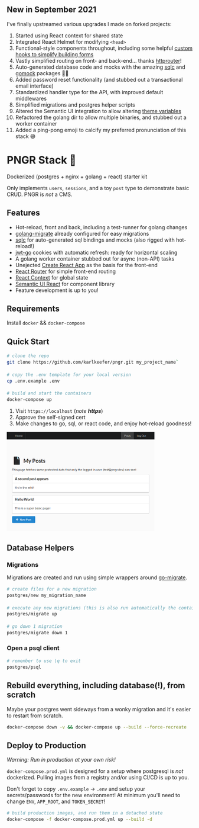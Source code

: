 ## New in September 2021
I've finally upstreamed various upgrades I made on forked projects:

1) Started using React context for shared state
2) Integrated React Helmet for modifying `<head>`
3) Functional-style components throughout, including some helpful [custom hooks to simplify building forms](./react/src/Routes/Posts/PostForm.js)
4) Vastly simplified routing on front- and back-end... thanks [httprouter](github.com/julienschmidt/httprouter)!
5) Auto-generated database code and mocks with the amazing [sqlc](https://github.com/kyleconroy/sqlc) and [gomock](https://github.com/golang/mock) packages 🙇‍♂️
6) Added password reset functionality (and stubbed out a transactional email interface)
7) Standardized handler type for the API, with improved default middlewares
8) Simplified migrations and postgres helper scripts
9) Altered the Semantic UI integration to allow altering [theme variables](https://react.semantic-ui.com/theming/)
10) Refactored the golang dir to allow multiple binaries, and stubbed out a worker container 
11) Added a ping-pong emoji to calcify my preferred pronunciation of this stack 😅

# PNGR Stack 🏓
Dockerized (postgres + nginx + golang + react) starter kit

Only implements `users`, `sessions`, and a toy `post` type to demonstrate basic CRUD. PNGR is _not_ a CMS.

## Features
- Hot-reload, front and back, including a test-runner for golang changes
- [golang-migrate](https://github.com/golang-migrate/migrate) already configured for easy migrations
- [sqlc](https://github.com/kyleconroy/sqlc) for auto-generated sql bindings and mocks (also rigged with hot-reload!)
- [jwt-go](https://github.com/dgrijalva/jwt-go) cookies with automatic refresh: ready for horizontal scaling
- A golang worker container stubbed out for async (non-API) tasks
- Unejected [Create React App](https://github.com/facebookincubator/create-react-app) as the basis for the front-end
- [React Router](https://github.com/ReactTraining/react-router) for simple front-end routing
- [React Context](https://reactjs.org/docs/context.html) for global state
- [Semantic UI React](https://react.semantic-ui.com/) for component library
- Feature development is up to you!

## Requirements
Install `docker` && `docker-compose`

## Quick Start
```bash
# clone the repo
git clone https://github.com/karlkeefer/pngr.git my_project_name`

# copy the .env template for your local version
cp .env.example .env

# build and start the containers
docker-compose up
```
1) Visit `https://localhost` (*note **https***)
2) Approve the self-signed cert
3) Make changes to go, sql, or react code, and enjoy hot-reload goodness!

<img src="./docs/demo.png" width="400"/>

## Database Helpers

### Migrations
Migrations are created and run using simple wrappers around [go-migrate](https://github.com/golang-migrate/migrate).

```bash
# create files for a new migration
postgres/new my_migration_name

# execute any new migrations (this is also run automatically the container is created)
postgres/migrate up

# go down 1 migration
postgres/migrate down 1
```

### Open a psql client
```bash
# remember to use \q to exit
postgres/psql
```

## Rebuild everything, including database(!), from scratch
Maybe your postgres went sideways from a wonky migration and it's easier to restart from scratch.
```bash
docker-compose down -v && docker-compose up --build --force-recreate
```

## Deploy to Production
*Warning: Run in production at your own risk!*

`docker-compose.prod.yml` is designed for a setup where postgresql is _not_ dockerized. Pulling images from a registry and/or using CI/CD is up to you.

Don't forget to copy `.env.example` -> `.env` and setup your secrets/passwords for the new environment!
At minimum you'll need to change `ENV`, `APP_ROOT`, and `TOKEN_SECRET`!

```bash
# build production images, and run them in a detached state
docker-compose -f docker-compose.prod.yml up --build -d
```
